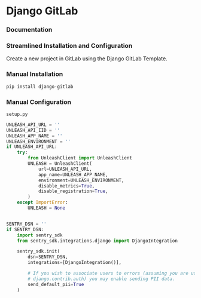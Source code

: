 # Django GitLab

### Documentation


### Streamlined Installation and Configuration

Create a new project in GitLab using the Django GitLab Template.

### Manual Installation

```bash
pip install django-gitlab
```

### Manual Configuration

`setup.py`

```python
UNLEASH_API_URL = ''
UNLEASH_API_IID = ''
UNLEASH_APP_NAME = ''
UNLEASH_ENVIRONMENT = ''
if UNLEASH_API_URL:
    try:
        from UnleashClient import UnleashClient
        UNLEASH = UnleashClient(
            url=UNLEASH_API_URL,
            app_name=UNLEASH_APP_NAME,
            environment=UNLEASH_ENVIRONMENT,
            disable_metrics=True,
            disable_registration=True,
        )
    except ImportError:
        UNLEASH = None


SENTRY_DSN = ''
if SENTRY_DSN:
    import sentry_sdk
    from sentry_sdk.integrations.django import DjangoIntegration

    sentry_sdk.init(
        dsn=SENTRY_DSN,
        integrations=[DjangoIntegration()],

        # If you wish to associate users to errors (assuming you are using
        # django.contrib.auth) you may enable sending PII data.
        send_default_pii=True
    )
```
